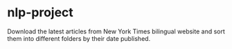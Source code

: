 # nlp-project
Download the latest articles from New York Times bilingual website and sort them into different folders by their date published. 
